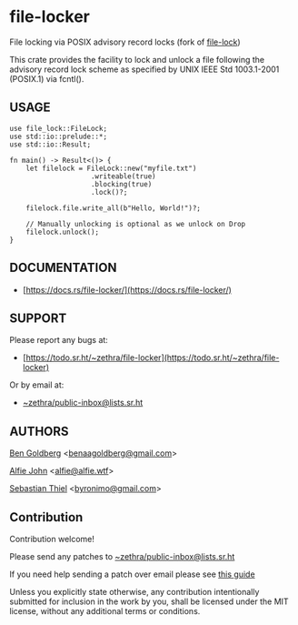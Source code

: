 # file-locker

File locking via POSIX advisory record locks
(fork of [file-lock](https://gitlab.com/alfiedotwtf/file-lock))

This crate provides the facility to lock and unlock a file following the
advisory record lock scheme as specified by UNIX IEEE Std 1003.1-2001 (POSIX.1)
via fcntl().

## USAGE

    use file_lock::FileLock;
    use std::io::prelude::*;
	use std::io::Result;

    fn main() -> Result<()> {
		let filelock = FileLock::new("myfile.txt")
						.writeable(true)
						.blocking(true)
						.lock()?;

        filelock.file.write_all(b"Hello, World!")?;

        // Manually unlocking is optional as we unlock on Drop
        filelock.unlock();
    }

## DOCUMENTATION

* [https://docs.rs/file-locker/](https://docs.rs/file-locker/)

## SUPPORT

Please report any bugs at:

* [https://todo.sr.ht/~zethra/file-locker](https://todo.sr.ht/~zethra/file-locker)

Or by email at:

* [~zethra/public-inbox@lists.sr.ht](mailto:~zethra/public-inbox@lists.sr.ht)

## AUTHORS

[Ben Goldberg](https://benaaron.dev) &lt;[benaagoldberg@gmail.com](mailto:benaagoldberg@gmail.com)&gt;

[Alfie John](https://www.alfie.wtf) &lt;[alfie@alfie.wtf](mailto:alfie@alfie.wtf)&gt;

[Sebastian Thiel](http://byronimo.de) &lt;[byronimo@gmail.com](mailto:byronimo@gmail.com)&gt;

## Contribution

Contribution welcome!

Please send any patches to [~zethra/public-inbox@lists.sr.ht](mailto:~zethra/public-inbox@lists.sr.ht)

If you need help sending a patch over email please see [this guide](https://git-send-email.io/)

Unless you explicitly state otherwise, any contribution intentionally
submitted for inclusion in the work by you, shall be licensed under the
MIT license, without any additional terms or conditions.
